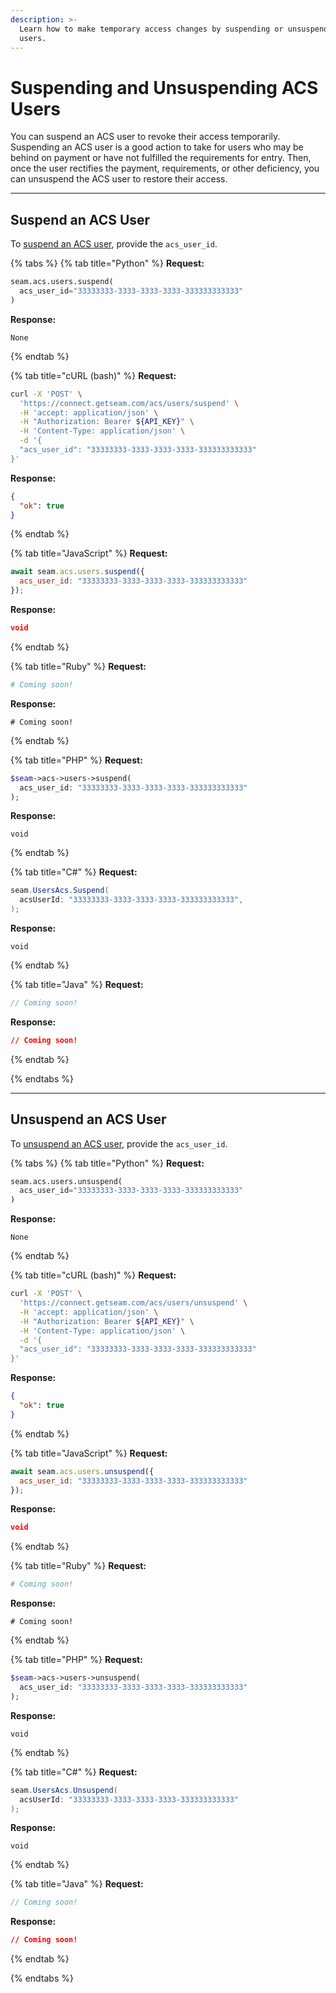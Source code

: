 ```yaml
---
description: >-
  Learn how to make temporary access changes by suspending or unsuspending ACS
  users.
---
```


# Suspending and Unsuspending ACS Users

You can suspend an ACS user to revoke their access temporarily. Suspending an ACS user is a good action to take for users who may be behind on payment or have not fulfilled the requirements for entry. Then, once the user rectifies the payment, requirements, or other deficiency, you can unsuspend the ACS user to restore their access.

***

## Suspend an ACS User

To [suspend an ACS user](../../api/acs/users/suspend.md), provide the `acs_user_id`.

{% tabs %}
{% tab title="Python" %}
**Request:**

```python
seam.acs.users.suspend(
  acs_user_id="33333333-3333-3333-3333-333333333333"
)
```

**Response:**

```
None
```
{% endtab %}

{% tab title="cURL (bash)" %}
**Request:**

```bash
curl -X 'POST' \
  'https://connect.getseam.com/acs/users/suspend' \
  -H 'accept: application/json' \
  -H "Authorization: Bearer ${API_KEY}" \
  -H 'Content-Type: application/json' \
  -d '{
  "acs_user_id": "33333333-3333-3333-3333-333333333333"
}'
```

**Response:**

```json
{
  "ok": true
}
```
{% endtab %}

{% tab title="JavaScript" %}
**Request:**

```javascript
await seam.acs.users.suspend({
  acs_user_id: "33333333-3333-3333-3333-333333333333"
});
```

**Response:**

```json
void
```
{% endtab %}

{% tab title="Ruby" %}
**Request:**

```ruby
# Coming soon!
```

**Response:**

```
# Coming soon!
```
{% endtab %}

{% tab title="PHP" %}
**Request:**

```php
$seam->acs->users->suspend(
  acs_user_id: "33333333-3333-3333-3333-333333333333"
);
```

**Response:**

```
void
```
{% endtab %}

{% tab title="C#" %}
**Request:**

```csharp
seam.UsersAcs.Suspend(
  acsUserId: "33333333-3333-3333-3333-333333333333",
);
```

**Response:**

```
void
```
{% endtab %}

{% tab title="Java" %}
**Request:**

```java
// Coming soon!
```

**Response:**

```json
// Coming soon!
```
{% endtab %}


{% endtabs %}

***

## Unsuspend an ACS User

To [unsuspend an ACS user](../../api/acs/users/unsuspend.md), provide the `acs_user_id`.

{% tabs %}
{% tab title="Python" %}
**Request:**

```python
seam.acs.users.unsuspend(
  acs_user_id="33333333-3333-3333-3333-333333333333"
)
```

**Response:**

```
None
```
{% endtab %}

{% tab title="cURL (bash)" %}
**Request:**

```bash
curl -X 'POST' \
  'https://connect.getseam.com/acs/users/unsuspend' \
  -H 'accept: application/json' \
  -H "Authorization: Bearer ${API_KEY}" \
  -H 'Content-Type: application/json' \
  -d '{
  "acs_user_id": "33333333-3333-3333-3333-333333333333"
}'
```

**Response:**

```json
{
  "ok": true
}
```
{% endtab %}

{% tab title="JavaScript" %}
**Request:**

```javascript
await seam.acs.users.unsuspend({
  acs_user_id: "33333333-3333-3333-3333-333333333333"
});
```

**Response:**

```json
void
```
{% endtab %}

{% tab title="Ruby" %}
**Request:**

```ruby
# Coming soon!
```

**Response:**

```
# Coming soon!
```
{% endtab %}

{% tab title="PHP" %}
**Request:**

```php
$seam->acs->users->unsuspend(
  acs_user_id: "33333333-3333-3333-3333-333333333333"
);
```

**Response:**

```
void
```
{% endtab %}

{% tab title="C#" %}
**Request:**

```csharp
seam.UsersAcs.Unsuspend(
  acsUserId: "33333333-3333-3333-3333-333333333333"
);
```

**Response:**

```
void
```
{% endtab %}

{% tab title="Java" %}
**Request:**

```java
// Coming soon!
```

**Response:**

```json
// Coming soon!
```
{% endtab %}


{% endtabs %}
